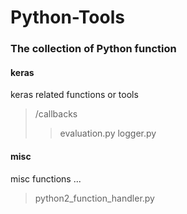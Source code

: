 # Python-Tools
### The collection of Python function

#### keras  
keras related functions or tools  
> /callbacks
>> evaluation.py
>> logger.py

#### misc  
misc functions ...  
> python2_function_handler.py  

